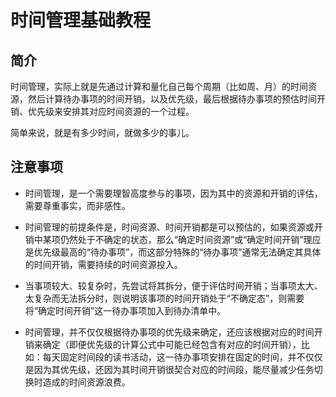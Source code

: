 # 时间管理基础教程

## 简介

时间管理，实际上就是先通过计算和量化自己每个周期（比如周、月）的时间资源，然后计算待办事项的时间开销，以及优先级，最后根据待办事项的预估时间开销、优先级来安排其对应时间资源的一个过程。

简单来说，就是有多少时间，就做多少的事儿。

## 注意事项

- 时间管理，是一个需要理智高度参与的事项，因为其中的资源和开销的评估，需要尊重事实，而非感性。

- 时间管理的前提条件是，时间资源、时间开销都是可以预估的，如果资源或开销中某项仍然处于不确定的状态，那么“确定时间资源”或“确定时间开销”理应是优先级最高的“待办事项”，而这部分特殊的“待办事项”通常无法确定其具体的时间开销，需要持续的时间资源投入。

- 当事项较大、较复杂时，先尝试将其拆分，便于评估时间开销；当事项太大、太复杂而无法拆分时，则说明该事项的时间开销处于“不确定态”，则需要将“确定时间开销”这一待办事项加入到待办清单中。

- 时间管理，并不仅仅根据待办事项的优先级来确定，还应该根据对应的时间开销来确定（即便优先级的计算公式中可能已经包含有对应的时间开销），比如：每天固定时间段的读书活动，这一待办事项安排在固定的时间，并不仅仅是因为其优先级，还因为其时间开销很契合对应的时间段，能尽量减少任务切换时造成的时间资源浪费。